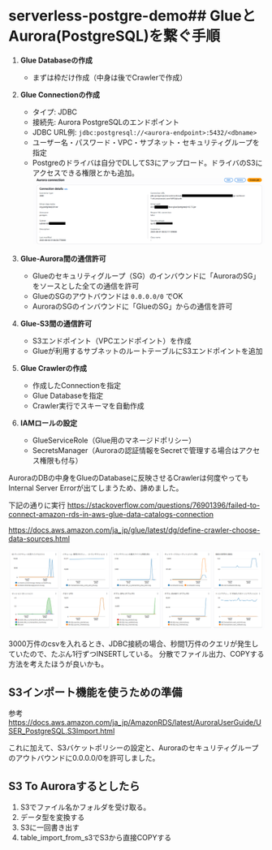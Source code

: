 # serverless-postgre-demo## GlueとAurora(PostgreSQL)を繋ぐ手順

1. **Glue Databaseの作成**  
   - まずは枠だけ作成（中身は後でCrawlerで作成）

2. **Glue Connectionの作成**  
   - タイプ: JDBC  
   - 接続先: Aurora PostgreSQLのエンドポイント  
   - JDBC URL例: `jdbc:postgresql://<aurora-endpoint>:5432/<dbname>`  
   - ユーザー名・パスワード・VPC・サブネット・セキュリティグループを指定
   - Postgreのドライバは自分でDLしてS3にアップロード。ドライバのS3にアクセスできる権限とかも追加。
![alt text](image-1.png)

3. **Glue-Aurora間の通信許可**  
   - Glueのセキュリティグループ（SG）のインバウンドに「AuroraのSG」をソースとした全ての通信を許可  
   - GlueのSGのアウトバウンドは `0.0.0.0/0` でOK  
   - AuroraのSGのインバウンドに「GlueのSG」からの通信を許可

4. **Glue-S3間の通信許可**  
   - S3エンドポイント（VPCエンドポイント）を作成  
   - Glueが利用するサブネットのルートテーブルにS3エンドポイントを追加

5. **Glue Crawlerの作成**  
   - 作成したConnectionを指定  
   - Glue Databaseを指定  
   - Crawler実行でスキーマを自動作成

6. **IAMロールの設定**  
   - GlueServiceRole（Glue用のマネージドポリシー）  
   - SecretsManager（Auroraの認証情報をSecretで管理する場合はアクセス権限も付与）

AuroraのDBの中身をGlueのDatabaseに反映させるCrawlerは何度やってもInternal Server Errorが出てしまうため、諦めました。

下記の通りに実行
https://stackoverflow.com/questions/76901396/failed-to-connect-amazon-rds-in-aws-glue-data-catalogs-connection

https://docs.aws.amazon.com/ja_jp/glue/latest/dg/define-crawler-choose-data-sources.html

![alt text](image.png)

3000万件のcsvを入れるとき、JDBC接続の場合、秒間1万件のクエリが発生していたので、たぶん1行ずつINSERTしている。
分散でファイル出力、COPYする方法を考えたほうが良いかも。

## S3インポート機能を使うための準備

参考 https://docs.aws.amazon.com/ja_jp/AmazonRDS/latest/AuroraUserGuide/USER_PostgreSQL.S3Import.html

これに加えて、S3バケットポリシーの設定と、Auroraのセキュリティグループのアウトバウンドに0.0.0.0/0を許可しました。

## S3 To Auroraするとしたら
1. S3でファイル名かフォルダを受け取る。
2. データ型を変換する
3. S3に一回書き出す
4. table_import_from_s3でS3から直接COPYする

